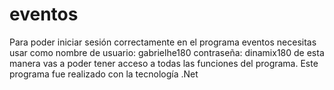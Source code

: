 # eventos
Para poder iniciar sesión correctamente en el programa eventos necesitas usar como nombre de usuario: gabrielhe180  contraseña: dinamix180 de esta manera vas a poder tener acceso a todas las funciones del programa. Este programa fue realizado con la tecnología .Net
